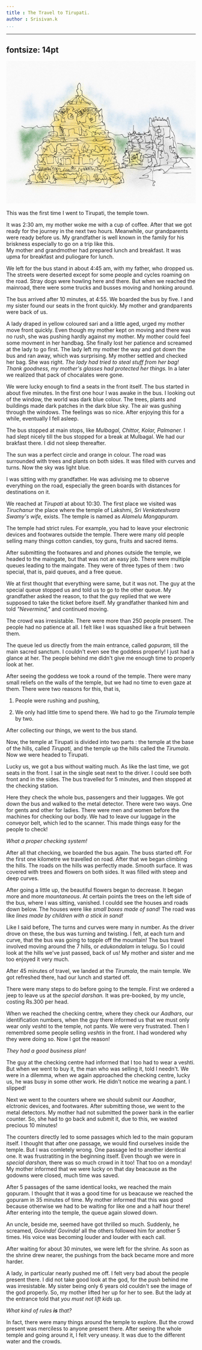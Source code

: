 ```yaml
---
title : The Travel to Tirupati.
author : Srisivan.k
...
```


---
fontsize: 14pt
---

![Tirupathi](Tirupathi.jpg "Thirupathi")

This was the first time I went to Tirupati, the temple town.  

It was 2:30 am, my mother woke me with a cup of coffee. After that we got ready for the
journey in the next two hours. Meanwhile, our grandparents were ready 
before us. My grandfather is well known in the family for his briskness especially to go on a trip like this.  
My mother and grandmother had prepared lunch and breakfast. It was upma for
breakfast and puliogare for lunch.

We left for the bus stand in about 4:45 am, with my father, who dropped us.
The streets were deserted except for some people and cycles roaming on the
road. Stray dogs were howling here and there. But when we reached the
mainroad, there were some trucks and busses moving and honking around.

The bus arrived after 10 minutes, at 4:55.
We boarded the bus by five. I and my sister found our seats in the front
quickly. My mother and grandparents were back of us. 

A lady draped in yellow coloured sari and a little aged, urged my mother move front quickly. Even though
my mother kept on moving and there was no rush, she was pushing hardly against my mother. My mother
could feel some  movment in her handbag. She finally lost her patience and screamed at the lady to go first. The lady left
my mother the way and got down the bus and ran away, which was surprising. My mother settled and
checked her bag. She was right. _The lady had tried to steal stuff from her
bag! Thank goodness, my mother's glasses had protected her things._ In a later
we realized that pack of chocalates were gone.

We were lucky enough to find a seats in the front itself. The bus started in about five minutes.
In the first one hour I was awake in the bus. I looking out of the window, the world was dark blue colour. 
The trees, plants and buildings made dark patches in the dark blue sky. The air was gushing through the windows.
The feelings was so nice. After enjoying this for a while, eventually I fell asleep.

The bus stopped at main stops, like _Mulbagal, Chittor, Kolar, Palmaner._ I
had slept nicely till the bus stopped for a break at Mulbagal. We had our
brakfast there. I did not sleep thereafter.

The sun was a perfect circle and orange in colour. The road was
surrounded with trees and plants on both sides. It was filled with curves and
turns. Now the sky was light blue. 

I was sitting with my grandfather. He was adivising me to observe everything on the road, especially the green boards
with distances for destinations on it. 

We reached at _Tirupati_ at about 10:30. The first place we visited was _Tiruchanur_ the
place where the temple of Lakshmi,  _Sri Venkateshvara Swamy's wife,_ exists. The temple
is named as _Alamelu Mangapuram._ 

The temple had strict rules. For example, you had to leave your electronic
devices and footwares outside the temple. There were many old people selling many things 
cotton candies, toy guns, fruits and sacred items. 

After submitting the footwares and and phones outside the temple, we headed to
the maingate, but that was not an easy job. There were multiple queues leading to
the maingate. They were of three types of them : two special, that is, paid
queues, and a free queue. 

We at first thought that everything were same, but it was not. The guy at the
special queue stopped us and told us to go to the other queue. My grandfather
asked the reason, to that the guy replied that we were supposed to take the
ticket before itself. My grandfather thanked him and told _"Nevermind,"_
and continued moving.

The crowd was irresistable. There were more than 250 people present. The
people had no patience at all. I felt like I was squashed like a fruit between
them.

The queue led us directly from the main entrance, called _gopuram,_ till the
main sacred sanctum. I couldn't even see the goddess properly! I just had a
glance at her. The people behind me didn't give me enough time to properly
look at her.

After seeing the goddess we took a round of the temple. There were many small
reliefs on the walls of the temple, but we had no time to even gaze at them.
There were two reasons  for this, that is,

1. People were rushing and pushing,
	
2. We only had little time to spend there. We had to go the _Tirumala_
	   temple by two.

After collecting our things, we went to the bus stand. 

Now, the temple at Tirupati is divided into two parts : the temple at the base of the
hills, called _Tirupati,_ and the temple up the hills called the _Tirumala_.
Now we were headed to Tirupati.

Lucky us, we got a bus without waiting much. As like the last time, we got seats in the front.
I sat in the single seat next to the driver. I could see both front and in the
sides. The bus travelled for 5 minutes, and then stopped at the checking
station. 

Here they check the whole bus, passengers and their luggages. We got
down the bus and walked to the metal detector. There were two ways. One for
gents and other for ladies. There were men and women before the machines for
checking our body. We had to leave our luggage in the conveyor belt, which led
to the scanner. This made things easy for the people to check!

_What a proper checking system!_

After all that checking, we boarded the bus again. The buss started off. For
the first one kilometre we travelled on road. After that we began climbing the hills.
The roads on the hills was perfectly made. Smooth surface. It was covered with
trees and flowers on both sides. It was filled with steep and deep curves.

After going a little up, the beautiful flowers began to decrease. It began
more and more _mountaneous_. At certain points the trees on the left side of
the bus, where I was sitting, vanished. I couldd see the houses and roads down
below. The houses were like _small boxes made of sand!_ The road was like
_lines made by children with a stick in sand!_ 

Like I said before, The turns and curves were many in number. As the driver drove on these, the bus
was turning and twisting. I felt, at each turn and curve, that the bus was
going to topple off the mountain! The bus travel involved moving around the 7
hills, or _edukondalam_ in telugu. So I could look at the hills we've just
passed, back of us! My mother and sister and me too enjoyed it very much.

After 45 minutes of travel, we landed at the _Tirumala_, the main temple. We
got refreshed there, had our lunch and started off. 

There were  many steps to do before going to the temple. First we ordered a jeep
to leave us at the _special darshan._ It was pre-booked, by my uncle, costing
Rs.300 per head. 

When we reached the checking centre, where they check our
_Aadhars_, our identification numbers, when the guy there informed us that we must
only wear only _veshti_ to the temple, not pants. We were very frustrated. Then I
remembred some people selling _veshtis_ in the front. I had wondered why they
were doing so. Now I got the reason! 

_They had a good  business plan!_

The guy at the checking centre had informed that I too had to wear a veshti. But when we went to buy it, the man who
was selling it, told I needn't.  We were in a dilemma, when we again approached
the checking centre, lucky us, he was busy in some other work. He didn't
notice me wearing a pant. I slipped! 

Next we went to the counters where we should submit our _Aaadhar_, elctronic devices, and footwares.
After submitting those, we went to the metal detectors. My mother had
not submitted the power bank in the earlier counter. So, she had to go back
and submit it, due to this, we wasted precious 10 minutes!

The counters directly led to some passages which led to the main gopuram itself. I
thought that after one passage, we would find ourselves inside the temple. But
I was comletely wrong. One passage led to another identical one. It was
frustratiting in the beginning itself. Even though we were in _special
darshan,_ there was so much crowd in it too! That too on a monday! My mother
informed that we were lucky on that day beacause as the godowns were closed,
much time was saved.

After 5 passages of the same identical looks, we reached the main gopuram. I
thought that it was a good time for us beacause we reached the gopuram in 35
minutes of time. My mother informed that this was good because otherwise we
had to be waiting for like one and a half hour there! After entering into the
temple, the queue again slowed down. 

An uncle, beside me, seemed  have  got thrilled so much.
Suddenly, he screamed, _Govinda! Govinda!_ all the others followed him for
another 5 times. His voice was becoming louder and louder with each call.

After waiting for about 30 minutes, we were left for the shrine. As soon as
the shrine drew nearer, the pushings from the back became more and more
harder.

A lady, in particular nearly pushed me off. I felt very
bad about the people present there. I did not take good look at the god, for the push behind
me was irresistable. My sister being only 6 years old couldn't
see the image of the god properly. So, my mother lifted her up for her to see. 
But the lady at the entrance told that _you must not lift kids up._ 

_What kind of rules **is** that?_

In fact, there were many things around the temple to explore. But the crowd
present was merciless to anyone present there. After seeing the whole temple
and going around it, I felt very uneasy. It was due to the different water and the
crowds. 


